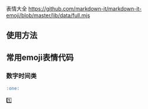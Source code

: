 表情大全 https://github.com/markdown-it/markdown-it-emoji/blob/master/lib/data/full.mjs


## 使用方法
## 常用emoji表情代码
### 数字时间类
```md
:one:
```
:one: